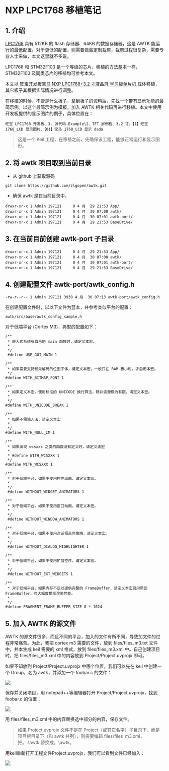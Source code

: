 
# NXP LPC1768 移植笔记

## 1. 介绍

[LPC1768](https://baike.baidu.com/item/LPC1768) 具有 512KB 的 flash 存储器、64KB 的数据存储器，这是 AWTK 能运行的最低配置。对于更低的配置，则需要做些定制裁剪，裁剪过程很复杂，需要专业人士来做，本文这里就不多说。

LPC1768 和 STM32F103 是一个等级的芯片，移植的方法基本一样，STM32F103 及同类芯片的移植均可参考本文。

本文以 [旺宝开发板宝马 NXP LPC1768+3.2 寸液晶屏 学习板单片机 ](https://item.taobao.com/item.htm?spm=a1z10.5-c-s.w4002-2057489827.21.383e6070DO0RFI&id=41360412223) 载体移植，其它板子其根据实际情况进行调整。

在移植的时候，不管是什么板子，拿到板子的资料后，先找一个带有显示功能的最简示例。以这个最简示例为模板，加入 AWTK 相关代码再进行移植。本文中使用开发板提供的显示图片的例子，具体位置在：

```
旺宝 LPC1768 开发板、3. 源代码-Example\2、TFT 屏例程、3.2 寸、【1】旺宝 1768_LCD 显示图片、【01】宝马 1768_LCD 显示 dada
```

> 这是一个 Keil 工程，在移植之前，先确保该工程，能够正常运行和显示图形。

## 2. 将 awtk 项目取到当前目录

* 从 github 上获取源码

```
git clone https://github.com/zlgopen/awtk.git
```

* 确保 awtk 是在当前目录中。

```
drwxr-xr-x 1 Admin 197121     0 4 月  29 21:53 App/
drwxr-xr-x 1 Admin 197121     0 4 月  30 07:00 awtk/
drwxr-xr-x 1 Admin 197121     0 4 月  30 07:01 awtk-port/
drwxr-xr-x 1 Admin 197121     0 4 月  29 21:53 BaseDrive/
```

## 3. 在当前目前创建 awtk-port 子目录

```
drwxr-xr-x 1 Admin 197121     0 4 月  29 21:53 App/
drwxr-xr-x 1 Admin 197121     0 4 月  30 07:00 awtk/
drwxr-xr-x 1 Admin 197121     0 4 月  30 07:01 awtk-port/
drwxr-xr-x 1 Admin 197121     0 4 月  29 21:53 BaseDrive/
```

## 4. 创建配置文件 awtk-port/awtk_config.h 

```
-rw-r--r-- 1 Admin 197121 3930 4 月  30 07:13 awtk-port/awtk_config.h
```

在创建配置文件时，以以下文件为蓝本，并参考类似平台的配置：

```
awtk/src/base/awtk_config_sample.h
```

对于低端平台 (Cortex M3)，典型的配置如下：

```
/**
 * 嵌入式系统有自己的 main 函数时，请定义本宏。
 *
 */
 #define USE_GUI_MAIN 1

/**
 * 如果需要支持预先解码的位图字体，请定义本宏。一般只在 RAM 极小时，才启用本宏。
 */
#define WITH_BITMAP_FONT 1

/**
 * 如果定义本宏，使用标准的 UNICODE 换行算法，除非资源极为有限，请定义本宏。
 *
 */
#define WITH_UNICODE_BREAK 1

/**
 * 如果不需输入法，请定义本宏
 *
 */
#define WITH_NULL_IM 1

/**
 * 如果出现 wcsxxx 之类的函数没有定义时，请定义该宏
 *
 * #define WITH_WCSXXX 1
 */
#define WITH_WCSXXX 1

/**
 * 对于低端平台，如果不使用控件动画，请定义本宏。
 *
 */
 #define WITHOUT_WIDGET_ANIMATORS 1

/**
 * 对于低端平台，如果不使用窗口动画，请定义本宏。
 *
 */
 #define WITHOUT_WINDOW_ANIMATORS 1

/**
 * 对于低端平台，如果不使用对话框高亮策略，请定义本宏。
 *
 */
 #define WITHOUT_DIALOG_HIGHLIGHTER 1

/**
 * 对于低端平台，如果不使用扩展控件，请定义本宏。
 *
 */
 #define WITHOUT_EXT_WIDGETS 1

/**
 * 对于低端平台，如果内存不足以提供完整的 FrameBuffer，请定义本宏启用局部 FrameBuffer，可大幅度提高渲染性能。
 *
 */
#define FRAGMENT_FRAME_BUFFER_SIZE 8 * 1024
```

## 5. 加入 AWTK 的源文件

AWTK 的源文件很多，而且不同的平台，加入的文件有所不同，导致加文件的过程非常痛苦。为此，我把 cortex m3 需要的文件，放到 files/files_m3.txt 文件中，并本生成 keil 需要的 xml 格式，放到 files/files_m3.xml 中。自己创建项目时，把 files/files_m3.xml 中的内容放到 Project/Project.uvprojx 即可。

如果不知放到 Project/Project.uvprojx 中哪个位置，我们可以先在 keil 中创建一个 Group，名为 awtk，并添加一个 foobar.c 的文件：

![](images/add_file_1.jpg)

保存并关闭项目，用 notepad++等编辑器打开 Project/Project.uvprojx，找到 foobar.c 的位置：

![](images/add_file_2.jpg)

用 files/files_m3.xml 中的内容替换选中部分的内容，保存文件。

> 如果 Project.uvprojx 文件不是在 Project（或其它名字）子目录下，而是项目根目录下（和 awtk 并列），则需要编辑 files/files_m3.xml，把。.\awtk 替换成。\awtk。

用keil重新打开工程文件Project.uvprojx，我们可以看到文件已经加入：

![](images/add_file_3.jpg)